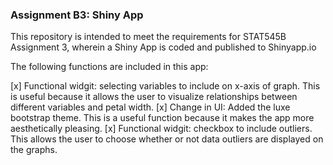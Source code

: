 
### Assignment B3: Shiny App
This repository is intended to meet the requirements for STAT545B Assignment 3, wherein a Shiny App is coded and published to Shinyapp.io

The following functions are included in this app:

[x]  Functional widgit: selecting variables to include on x-axis of graph. This is useful because it allows the user to visualize relationships between different variables and petal width.
[x]  Change in UI: Added the luxe bootstrap theme. This is a useful function because it makes the app more aesthetically pleasing.
[x]  Functional widgit: checkbox to include outliers. This allows the user to choose whether or not data outliers are displayed on the graphs.
